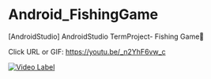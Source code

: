 # Android_FishingGame
[AndroidStudio] AndroidStudio TermProject- Fishing Game:tropical_fish:

Click URL or GIF: https://youtu.be/_n2YhF6vw_c 

[![Video Label](https://user-images.githubusercontent.com/54823396/79413505-0ec02a80-7fe3-11ea-8c21-80373f75a597.gif)](https://youtu.be/_n2YhF6vw_c?t=0s)
